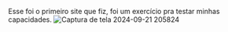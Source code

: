 Esse foi o primeiro site que fiz, foi um exercício pra testar minhas capacidades.
![Captura de tela 2024-09-21 205824](https://github.com/user-attachments/assets/e621627c-8c5d-4e86-890c-7b57896f2909)
